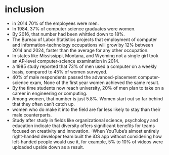 # inclusion

- in 2014 70% of the employees were men.
- In 1984, 37% of computer science graduates were women.
- By 2016, that number had been whittled down to 18%.
- The Bureau of Labor Statistics projects that employment of computer and information-technology occupations will grow by 12% between 2014 and 2024, faster than the average for any other occupation.
-  In states like Mississippi, Montana, and Wyoming not a single girl took an AP-level computer-science examination in 2014.
- a 1985 study reported that 73% of men used a computer on a weekly basis, compared to 45% of women surveyed.
-  40% of male respondents passed the advanced-placement computer-science exam, None of the first year women achieved the same result. 
- By the time students now reach university, 20% of men plan to take on a career in engineering or computing.
- Among women, that number is just 5.8%. Women start out so far behind that they often can’t catch up.
- women who do make it into the field are far less likely to stay than their male counterparts.
- Study after study in fields like organizational science, psychology and education indicate that diversity offers significant benefits for teams focused on creativity and innovation.
-When YouTube’s almost entirely right-handed developer team built the iOS app without considering how left-handed people would use it, for example, 5% to 10% of videos were uploaded upside down as a result. 